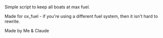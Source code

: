 Simple script to keep all boats at max fuel.

Made for ox_fuel - if you're using a different fuel system, then it isn't hard to rewrite.

Made by Me & Claude
